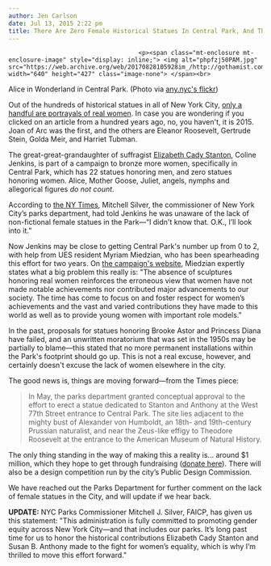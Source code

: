 ```yaml
---
author: Jen Carlson
date: Jul 13, 2015 2:22 pm
title: There Are Zero Female Historical Statues In Central Park, And That Needs To Change
---
```


	
										<p><span class="mt-enclosure mt-enclosure-image" style="display: inline;"> <img alt="phpfzj50PAM.jpg" src="https://web.archive.org/web/20170828105928im_/http://gothamist.com/attachments/arts_jen/phpfzj50PAM.jpg" width="640" height="427" class="image-none"> </span><br>
<span class="photo_caption">Alice in Wonderland in Central Park. (Photo via <a href="https://web.archive.org/web/20170828105928/https://www.flickr.com/photos/ahava/3289061638">any.nyc&apos;s flickr</a>)</span></p>

<p>Out of the hundreds of historical statues in all of New York City, <a href="https://web.archive.org/web/20170828105928/http://gothamist.com/2009/11/12/statues_in_nyc.php#photo-1">only a handful are portrayals of real women</a>. In case you are wondering if you clicked on an article from a hundred years ago, no, you haven&apos;t, it is 2015. Joan of Arc was the first, and the others are Eleanor Roosevelt, Gertrude Stein, Golda Meir, and Harriet Tubman.</p>

<p>The great-great-grandaughter of suffragist <a href="https://web.archive.org/web/20170828105928/https://en.wikipedia.org/wiki/Elizabeth_Cady_Stanton">Elizabeth Cady Stanton</a>, Coline Jenkins, is part of a campaign to bronze more women, specifically in Central Park, which has 22 statues honoring men, and zero statues honoring women. Alice, Mother Goose, Juliet, angels, nymphs and allegorical figures <em>do not count</em>.</p>

<p>According to <a href="https://web.archive.org/web/20170828105928/http://www.nytimes.com/2015/07/13/nyregion/fighting-to-bring-women-in-history-to-central-park.html?partner=rss&amp;emc=rss&amp;_r=0">the NY Times</a>, Mitchell Silver, the commissioner of New York City&#x2019;s parks department, had told Jenkins he was unaware of the lack of non-fictional female statues in the Park&#x2014;&#x201C;I didn&apos;t know that. O.K., I&#x2019;ll look into it.&#x201D; </p>

<p>Now Jenkins may be close to getting Central Park&apos;s number up from 0 to 2, with help from UES resident Myriam Miedzian, who has been spearheading this effort for two years. On <a href="https://web.archive.org/web/20170828105928/http://www.centralparkwherearethewomen.org/">the campaign&apos;s website</a>, Miedzian expertly states what a big problem this really is: &quot;The absence of sculptures honoring real women reinforces the erroneous view that women have not made notable achievements nor contributed major advancements to our society. The time has come to focus on and foster respect for women&#x2019;s achievements and the vast and varied contributions they have made to this world as well as to provide young women with important role models.&quot; </p>

<p>In the past, proposals for statues honoring Brooke Astor and Princess Diana have failed, and an unwritten moratorium that was set in the 1950s may be partially to blame&#x2014;this stated that no more permanent installations within the Park&apos;s footprint should go up. This is not a real excuse, however, and certainly doesn&apos;t excuse the lack of women elsewhere in the city.</p>

<p>The good news is, things are moving forward&#x2014;from the Times piece:</p>

<blockquote>In May, the parks department granted conceptual approval to the effort to erect a statue dedicated to Stanton and Anthony at the West 77th Street entrance to Central Park. The site lies adjacent to the mighty bust of Alexander von Humboldt, an 18th- and 19th-century Prussian naturalist, and near the Zeus-like effigy to Theodore Roosevelt at the entrance to the American Museum of Natural History.</blockquote>

<p>The only thing standing in the way of making this a reality is... around $1 million, which they hope to get through fundraising (<a href="https://web.archive.org/web/20170828105928/https://www.paypal.com/cgi-bin/webscr?cmd=_s-xclick&amp;hosted_button_id=HCZPQ4XXB7NN2">donate here</a>). There will also be a design competition run by the city&#x2019;s Public Design Commission.</p>

<p>We have reached out the Parks Department for further comment on the lack of female statues in the City, and will update if we hear back.</p>

<p><strong>UPDATE:</strong> NYC Parks Commissioner Mitchell J. Silver, FAICP, has given us this statement: &quot;This administration is fully committed to promoting gender equity across New York City&#x2014;and that includes our parks. It&#x2019;s long past time for us to honor the historical contributions Elizabeth Cady Stanton and Susan B. Anthony made to the fight for women&#x2019;s equality, which is why I&#x2019;m thrilled to move this effort forward.&quot;</p>					
										
									
				